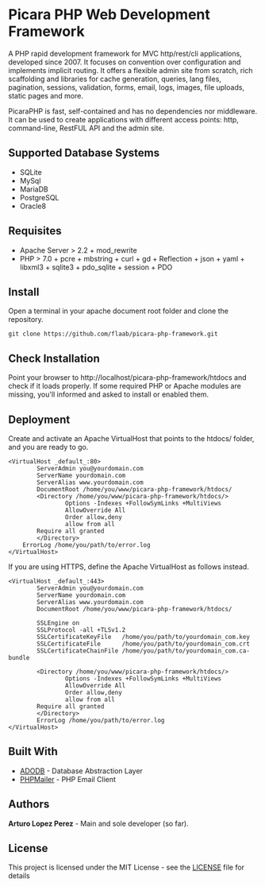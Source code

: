 # Picara PHP Web Development Framework 

A PHP rapid development framework for MVC http/rest/cli applications, developed since 2007. It focuses on convention over configuration and implements implicit routing. It offers a flexible admin site from scratch, rich scaffolding and libraries for cache generation, queries, lang files, pagination, sessions, validation, forms, email, logs, images, file uploads, static pages and more. 

PicaraPHP is fast, self-contained and has no dependencies nor middleware. It can be used to create applications with different access points: http, command-line, RestFUL API and the admin site. 


## Supported Database Systems
- SQLite
- MySql
- MariaDB
- PostgreSQL
- Oracle8


## Requisites

- Apache Server > 2.2 + mod_rewrite
- PHP > 7.0 + pcre + mbstring + curl + gd + Reflection + json + yaml + libxml3 + sqlite3 + pdo_sqlite + session + PDO


## Install

Open a terminal in your apache document root folder and clone the repository.
```
git clone https://github.com/flaab/picara-php-framework.git
```

## Check Installation

Point your browser to http://localhost/picara-php-framework/htdocs and check if it loads properly. If some required PHP or Apache modules are missing, you'll informed and asked to install or enabled them. 


## Deployment

Create and activate an Apache VirtualHost that points to the htdocs/ folder, and you are ready to go. 
```
<VirtualHost _default_:80>
        ServerAdmin you@yourdomain.com
        ServerName yourdomain.com
        ServerAlias www.yourdomain.com
        DocumentRoot /home/you/www/picara-php-framework/htdocs/
        <Directory /home/you/www/picara-php-framework/htdocs/>
                Options -Indexes +FollowSymLinks +MultiViews
                AllowOverride All
                Order allow,deny
                allow from all
		Require all granted
        </Directory>
	ErrorLog /home/you/path/to/error.log
</VirtualHost>
```
If you are using HTTPS, define the Apache VirtualHost as follows instead.
```
<VirtualHost _default_:443>
        ServerAdmin you@yourdomain.com
        ServerName yourdomain.com
        ServerAlias www.yourdomain.com
        DocumentRoot /home/you/www/picara-php-framework/htdocs/

        SSLEngine on
        SSLProtocol -all +TLSv1.2        
        SSLCertificateKeyFile   /home/you/path/to/yourdomain_com.key
        SSLCertificateFile      /home/you/path/to/yourdomain_com.crt
        SSLCertificateChainFile /home/you/path/to/yourdomain_com.ca-bundle

        <Directory /home/you/www/picara-php-framework/htdocs/>
                Options -Indexes +FollowSymLinks +MultiViews
                AllowOverride All
                Order allow,deny
                allow from all
		Require all granted
        </Directory>
        ErrorLog /home/you/path/to/error.log
</VirtualHost>

```
## Built With

* [ADODB](https://github.com/ADOdb/ADOdb) - Database Abstraction Layer 
* [PHPMailer](https://github.com/PHPMailer/PHPMailer) - PHP Email Client


## Authors

**Arturo Lopez Perez** - Main and sole developer (so far).


## License

This project is licensed under the MIT License - see the [LICENSE](LICENSE) file for details
